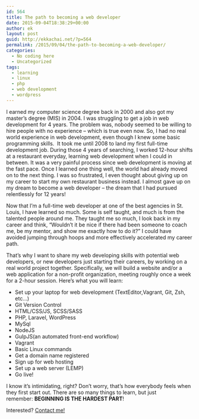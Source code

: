 ```yaml
---
id: 564
title: The path to becoming a web developer
date: 2015-09-04T18:38:29+00:00
author: ek
layout: post
guid: http://ekkachai.net/?p=564
permalink: /2015/09/04/the-path-to-becoming-a-web-developer/
categories:
  - No coding here
  - Uncategorized
tags:
  - learning
  - linux
  - php
  - web development
  - wordpress
---
```

I earned my computer science degree back in 2000 and also got my master&#8217;s degree (MIS) in 2004. I was struggling to get a job in web development for 4 years. The problem was, nobody seemed to be willing to hire people with no experience – which is true even now. So, I had no real world experience in web development, even though I knew some basic programming skills.  It took me until 2008 to land my first full-time development job. During those 4 years of searching, I worked 12-hour shifts at a restaurant everyday, learning web development when I could in between. It was a very painful process since web development is moving at the fast pace. Once I learned one thing well, the world had already moved on to the next thing. I was so frustrated, I even thought about giving up on my career to start my own restaurant business instead. I almost gave up on my dream to become a web developer – the dream that I had pursued relentlessly for 12 years!

Now that I&#8217;m a full-time web developer at one of the best agencies in St. Louis, I have learned so much. Some is self taught, and much is from the talented people around me. They taught me so much, I look back in my career and think, &#8220;Wouldn&#8217;t it be nice if there had been someone to coach me, be my mentor, and show me exactly how to do it?&#8221; I could have avoided jumping through hoops and more effectively accelerated my career path.

That&#8217;s why I want to share my web developing skills with potential web developers, or new developers just starting their careers, by working on a real world project together. Specifically, we will build a website and/or a web application for a non-profit organization, meeting roughly once a week for a 2-hour session. Here&#8217;s what you will learn:

  * Set up your laptop for web development (TextEditor,Vagrant, Git, Zsh, etc&#8230;)
  * Git Version Control
  * HTML/CSS/JS, SCSS/SASS
  * PHP, Laravel, WordPress
  * MySql
  * NodeJS
  * GulpJS(an automated front-end workflow)
  * Vagrant
  * Basic Linux commands
  * Get a domain name registered
  * Sign up for web hosting
  * Set up a web server (LEMP)
  * Go live!

I know it&#8217;s intimidating, right? Don&#8217;t worry, that&#8217;s how everybody feels when they first start out. There are so many things to learn, but just remember: **BEGINNING IS THE HARDEST PART**!

Interested? <a href="mailto:%20ekka21@gmail.com" target="_blank">Contact me!</a>